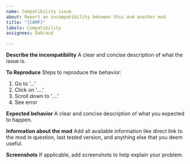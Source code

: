 ```yaml
---
name: Compatibility issue
about: Report an incompatibility between this and another mod
title: "[COMP]"
labels: Compatibility
assignees: Dakraid

---
```


**Describe the incompatibility**
A clear and concise description of what the issue is.

**To Reproduce**
Steps to reproduce the behavior:
1. Go to '...'
2. Click on '....'
3. Scroll down to '....'
4. See error

**Expected behavior**
A clear and concise description of what you expected to happen.

**Information about the mod**
Add all available information like direct link to the mod in question, last tested version, and anything else that you deem useful.

**Screenshots**
If applicable, add screenshots to help explain your problem.
